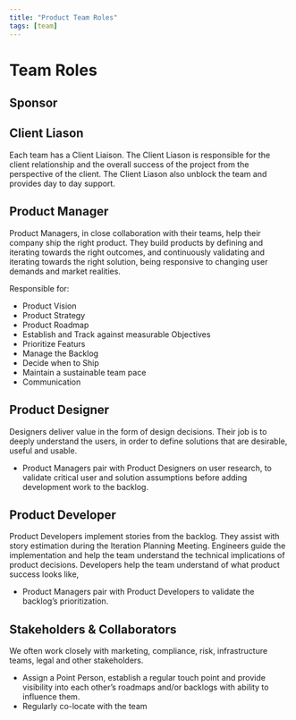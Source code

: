 ```yaml
---
title: "Product Team Roles"
tags: [team]
---
```


# Team Roles



## Sponsor



## Client Liason

Each team has a Client Liaison. The Client Liason is responsible for the client relationship and the overall success of the project from the perspective of the client. The Client Liason also unblock the team and provides day to day support.



## Product Manager

Product Managers, in close collaboration with their teams, help their company ship the right product. They build products by defining and iterating towards the right outcomes, and continuously validating and iterating towards the right solution, being responsive to changing user demands and market realities.

Responsible for:

- Product Vision
- Product Strategy
- Product Roadmap
- Establish and Track against measurable Objectives
- Prioritize Featurs
- Manage the Backlog
- Decide when to Ship
- Maintain a sustainable team pace
- Communication


## Product Designer

Designers deliver value in the form of design decisions. Their job is to deeply understand the users, in order to define solutions that are desirable, useful and usable. 

- Product Managers pair with Product Designers on user research, to validate critical user and solution assumptions before adding development work to the backlog.



## Product Developer

Product Developers implement stories from the backlog. They assist with story estimation during the Iteration Planning Meeting. Engineers guide the implementation and help the team understand the technical implications of product decisions. Developers help the team  understand of what product success looks like, 

- Product Managers pair with Product Developers to validate the backlog’s prioritization.



## Stakeholders & Collaborators

We often work closely with marketing, compliance, risk, infrastructure teams, legal and other stakeholders. 

- Assign a Point Person, establish a regular touch point and provide visibility into each other’s roadmaps and/or backlogs with ability to influence them.
- Regularly co-locate with the team


